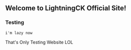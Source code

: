 ## Welcome to LightningCK Official Site!

### Testing

```
i'm lazy now
```


That's Only Testing Website LOL
